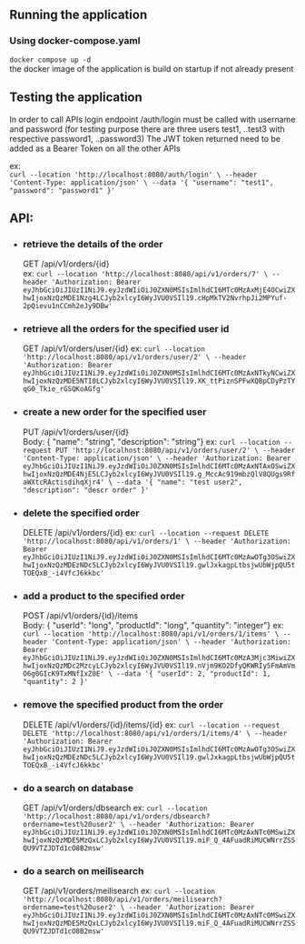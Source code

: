 ## Running the application

### Using docker-compose.yaml
`docker compose up -d`  
the docker image of the application is build on startup if not already present

## Testing the application

In order to call APIs login endpoint /auth/login must be called with username and password (for testing purpose there are three users test1, ..test3 with respective password1, ..password3)
The JWT token returned need to be added as a Bearer Token on all the other APIs

ex:  
`curl --location 'http://localhost:8080/auth/login' \
--header 'Content-Type: application/json' \
--data '{
    "username": "test1",
    "password": "password1"
}'`

## API:

* ### retrieve the details of the order
  GET /api/v1/orders/{id}  
  ex: `curl --location 'http://localhost:8080/api/v1/orders/7' \
--header 'Authorization: Bearer eyJhbGciOiJIUzI1NiJ9.eyJzdWIiOiJ0ZXN0MSIsImlhdCI6MTc0MzAxMjE4OCwiZXhwIjoxNzQzMDE1Nzg4LCJyb2xlcyI6WyJVU0VSIl19.cHpMkTV2NvrhpJi2MPYuf-2pQievu1nCCmh2eJy9DBw'` 

* ### retrieve all the orders for the specified user id
  GET /api/v1/orders/user/{id} 
  ex: `curl --location 'http://localhost:8080/api/v1/orders/user/2' \
--header 'Authorization: Bearer eyJhbGciOiJIUzI1NiJ9.eyJzdWIiOiJ0ZXN0MSIsImlhdCI6MTc0MzAxNTkyNCwiZXhwIjoxNzQzMDE5NTI0LCJyb2xlcyI6WyJVU0VSIl19.XK_ttPiznSPFwXQBpCDyPzTYqG0_Tkie_rGSQKoAGfg'`

* ### create a new order for the specified user
  PUT /api/v1/orders/user/{id}  
  Body: { "name": "string", "description": "string"}
  ex: `curl --location --request PUT 'http://localhost:8080/api/v1/orders/user/2' \
--header 'Content-Type: application/json' \
--header 'Authorization: Bearer eyJhbGciOiJIUzI1NiJ9.eyJzdWIiOiJ0ZXN0MSIsImlhdCI6MTc0MzAxNTAxOSwiZXhwIjoxNzQzMDE4NjE5LCJyb2xlcyI6WyJVU0VSIl19.g_MccAc919mbzQlV8QUgs9RfaWXtcRActisdihqXjr4' \
--data '{
    "name": "test user2",
    "description": "descr order"
}'`

* ### delete the specified order
  DELETE /api/v1/orders/{id}
  ex: `curl --location --request DELETE 'http://localhost:8080/api/v1/orders/1' \
--header 'Authorization: Bearer eyJhbGciOiJIUzI1NiJ9.eyJzdWIiOiJ0ZXN0MSIsImlhdCI6MTc0MzAwOTg3OSwiZXhwIjoxNzQzMDEzNDc5LCJyb2xlcyI6WyJVU0VSIl19.gwlJxkagpLtbsjwUbWjpQU5tTOEQxB_-i4VfcJ6kkbc'`

* ### add a product to the specified order
  POST /api/v1/orders/{id}/items  
  Body: { "userId": "long", "productId": "long", "quantity": "integer"}
  ex: `curl --location 'http://localhost:8080/api/v1/orders/1/items' \
--header 'Content-Type: application/json' \
--header 'Authorization: Bearer eyJhbGciOiJIUzI1NiJ9.eyJzdWIiOiJ0ZXN0MSIsImlhdCI6MTc0MzA3Mjc3MiwiZXhwIjoxNzQzMDc2MzcyLCJyb2xlcyI6WyJVU0VSIl19.nVjm9KO2DfyQKWRIy5FmAmVmO6g0GIcK9TxMNfIxZ0E' \
--data '{
    "userId": 2,
    "productId": 1,
    "quantity": 2
}'`

* ### remove the specified product from the order
  DELETE /api/v1/orders/{id}/items/{id}
  ex: `curl --location --request DELETE 'http://localhost:8080/api/v1/orders/1/items/4' \
--header 'Authorization: Bearer eyJhbGciOiJIUzI1NiJ9.eyJzdWIiOiJ0ZXN0MSIsImlhdCI6MTc0MzAwOTg3OSwiZXhwIjoxNzQzMDEzNDc5LCJyb2xlcyI6WyJVU0VSIl19.gwlJxkagpLtbsjwUbWjpQU5tTOEQxB_-i4VfcJ6kkbc'`

* ### do a search on database
  GET /api/v1/orders/dbsearch
  ex: `curl --location 'http://localhost:8080/api/v1/orders/dbsearch?ordername=test%20user2' \
--header 'Authorization: Bearer eyJhbGciOiJIUzI1NiJ9.eyJzdWIiOiJ0ZXN0MSIsImlhdCI6MTc0MzAxNTc0MSwiZXhwIjoxNzQzMDE5MzQxLCJyb2xlcyI6WyJVU0VSIl19.miF_Q_4AFuadRiMUCWNrrZSSQU9VTZJDTd1cO8B2msw'`

* ### do a search on meilisearch
  GET /api/v1/orders/meilisearch
  ex: `curl --location 'http://localhost:8080/api/v1/orders/meilisearch?ordername=test%20user2' \
--header 'Authorization: Bearer eyJhbGciOiJIUzI1NiJ9.eyJzdWIiOiJ0ZXN0MSIsImlhdCI6MTc0MzAxNTc0MSwiZXhwIjoxNzQzMDE5MzQxLCJyb2xlcyI6WyJVU0VSIl19.miF_Q_4AFuadRiMUCWNrrZSSQU9VTZJDTd1cO8B2msw'`